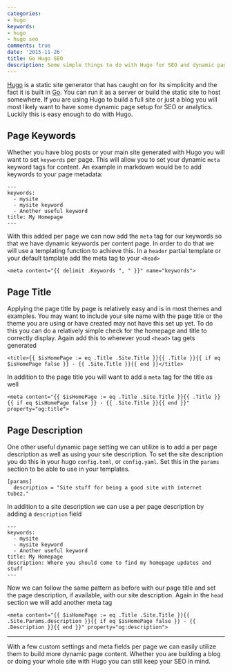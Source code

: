 ```yaml
---
categories:
- hugo
keywords:
- hugo
- hugo seo
comments: true
date: '2015-11-26'
title: Go Hugo SEO
description: Some simple things to do with Hugo for SEO and dynamic page content
---
```


[Hugo](http://gohugo.io) is a static site generator that has caught on for its
simplicity and the fact it is built in [Go](https://golang.org/). You can run
it as a server or build the static site to host somewhere. If you are using
Hugo to build a full site or just a blog you will most likely want to have some
dynamic page setup for SEO or analytics. Luckily this is easy enough to do
with Hugo.

## Page Keywords

Whether you have blog posts or your main site generated with Hugo you will want
to set `keywords` per page. This will allow you to set your dynamic `meta`
keyword tags for content. An example in markdown would be to add keywords
to your page metadata:

    ---
    keywords:
      - mysite
      - mysite keyword
      - Another useful keyword
    title: My Homepage
    ---

With this added per page we can now add the `meta` tag for our keywords so that
we have dynamic keywords per content page. In order to do that we will use a
templating function to achieve this. In a `header` partial template or your
default tamplate add the meta tag to your `<head>`

    <meta content="{{ delimit .Keywords ", " }}" name="keywords">

## Page Title

Applying the page title by page is relatively easy and is in most themes and
examples. You may want to include your site name with the page title or the
theme you are using or have created may not have this set up yet. To do this
you can do a relatively simple check for the homepage and title to correctly
display. Again add this to wherever youd `<head>` tag gets generated

    <title>{{ $isHomePage := eq .Title .Site.Title }}{{ .Title }}{{ if eq $isHomePage false }} - {{ .Site.Title }}{{ end }}</title>

In addition to the page title you will want to add a `meta` tag for the title
as well

    <meta content="{{ $isHomePage := eq .Title .Site.Title }}{{ .Title }}{{ if eq $isHomePage false }} - {{ .Site.Title }}{{ end }}" property="og:title">

## Page Description

One other useful dynamic page setting we can utilize is to add a per page
description as well as using your site description. To set the site description
you do this in your hugo `config.toml`, or `config.yaml`. Set this in the
`params` section to be able to use in your templates.

    [params]
      description = "Site stuff for being a good site with internet tubez."

In addition to a site description we can use a per page description by adding
a `description` field

    ---
    keywords:
      - mysite
      - mysite keyword
      - Another useful keyword
    title: My Homepage
    description: Where you should come to find my homepage updates and stuff
    ---

Now we can follow the same pattern as before with our page title and set the
page description, if available, with our site description. Again in the `head`
section we will add another meta tag

    <meta content="{{ $isHomePage := eq .Title .Site.Title }}{{ .Site.Params.description }}{{ if eq $isHomePage false }} - {{ .Description }}{{ end }}" property="og:description">

---

With a few custom settings and meta fields per page we can easily utilize them
to build more dynamic page content. Whether you are building a blog or doing
your whole site with Hugo you can still keep your SEO in mind.
